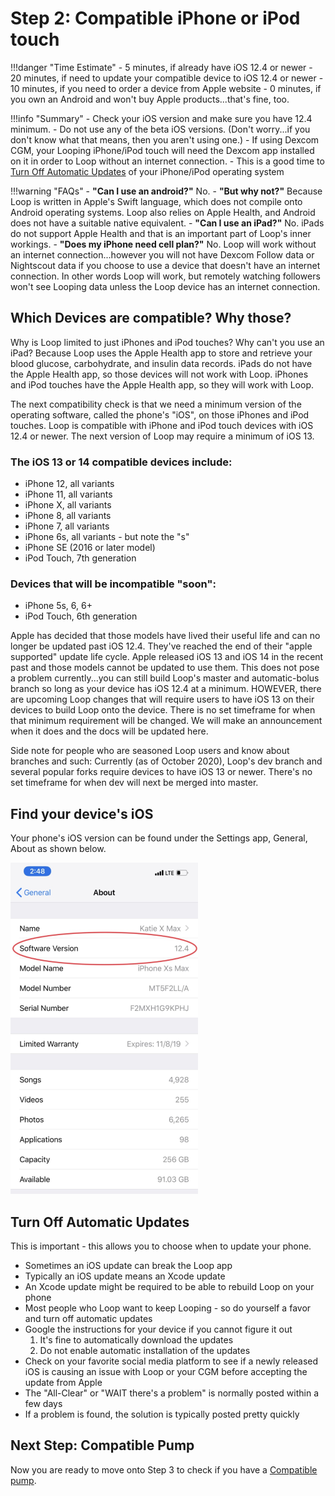 # Step 2: Compatible iPhone or iPod touch

!!!danger "Time Estimate"
    - 5 minutes, if already have iOS 12.4 or newer
    - 20 minutes, if need to update your compatible device to iOS 12.4 or newer
    - 10 minutes, if you need to order a device from Apple website
    - 0 minutes, if you own an Android and won't buy Apple products...that's fine, too.

!!!info "Summary"
    - Check your iOS version and make sure you have 12.4 minimum.
    - Do not use any of the beta iOS versions. (Don't worry...if you don't know what that means, then you aren't using one.)
    - If using Dexcom CGM, your Looping iPhone/iPod touch will need the Dexcom app installed on it in order to Loop without an internet connection.
    - This is a good time to [Turn Off Automatic Updates](#turn-off-automatic-updates) of your iPhone/iPod operating system

!!!warning "FAQs"
    - **"Can I use an android?"** No.
    - **"But why not?"** Because Loop is written in Apple's Swift language, which does not compile onto Android operating systems.  Loop also relies on Apple Health, and Android does not have a suitable native equivalent.
    - **"Can I use an iPad?"** No. iPads do not support Apple Health and that is an important part of Loop's inner workings.
    - **"Does my iPhone need cell plan?"** No. Loop will work without an internet connection...however you will not have Dexcom Follow data or Nightscout data if you choose to use a device that doesn't have an internet connection. In other words Loop will work, but remotely watching followers won't see Looping data unless the Loop device has an internet connection.

## Which Devices are compatible? Why those?

Why is Loop limited to just iPhones and iPod touches? Why can't you use an iPad? Because Loop uses the Apple Health app to store and retrieve your blood glucose, carbohydrate, and insulin data records. iPads do not have the Apple Health app, so those devices will not work with Loop. iPhones and iPod touches have the Apple Health app, so they will work with Loop.

The next compatibility check is that we need a minimum version of the operating software, called the phone's "iOS", on those iPhones and iPod touches. Loop is compatible with iPhone and iPod touch devices with iOS 12.4 or newer. The next version of Loop may require a minimum of iOS 13.

### The iOS 13 or 14 compatible devices include:

- iPhone 12, all variants
- iPhone 11, all variants
- iPhone X, all variants
- iPhone 8, all variants
- iPhone 7, all variants
- iPhone 6s, all variants - but note the "s"
- iPhone SE (2016 or later model)
- iPod Touch, 7th generation

### Devices that will be incompatible "soon":

- iPhone 5s, 6, 6+
- iPod Touch, 6th generation

Apple has decided that those models have lived their useful life and can no longer be updated past iOS 12.4. They've reached the end of their "apple supported" update life cycle. Apple released iOS 13 and iOS 14 in the recent past and those models cannot be updated to use them. This does not pose a problem currently...you can still build Loop's master and automatic-bolus branch so long as your device has iOS 12.4 at a minimum. HOWEVER, there are upcoming Loop changes that will require users to have iOS 13 on their devices to build Loop onto the device. There is no set timeframe for when that minimum requirement will be changed.  We will make an announcement when it does and the docs will be updated here.

Side note for people who are seasoned Loop users and know about branches and such: Currently (as of October 2020), Loop's dev branch and several popular forks require devices to have iOS 13 or newer. There's no set timeframe for when dev will next be merged into master.

## Find your device's iOS

Your phone's iOS version can be found under the Settings app, General, About as shown below.

![img/ios.jpg](img/ios.jpg)


## Turn Off Automatic Updates

This is important - this allows you to choose when to update your phone.

- Sometimes an iOS update can break the Loop app
- Typically an iOS update means an  Xcode update
- An Xcode update might be required to be able to rebuild Loop on your phone
- Most people who Loop want to keep Looping - so do yourself a favor and turn off automatic updates
- Google the instructions for your device if you cannot figure it out
    1. It's fine to automatically download the updates
    1. Do not enable automatic installation of the updates
- Check on your favorite social media platform to see if a newly released iOS is causing an issue with Loop or your CGM before accepting the update from Apple
- The "All-Clear" or "WAIT there's a problem" is normally posted within a few days
- If a problem is found, the solution is typically posted pretty quickly

## Next Step: Compatible Pump

Now you are ready to move onto Step 3 to check if you have a [Compatible pump](step3.md).
